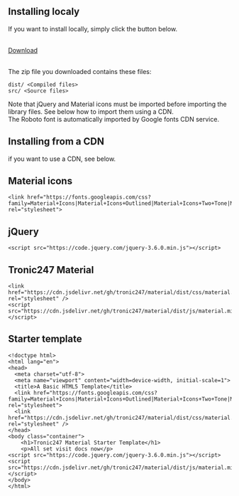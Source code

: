 ## Installing localy

If you want to install locally, simply click the button below.

<br>
<a class="btn unelevated" href="https://github.com/Tronic247/material/archive/refs/heads/main.zip">Download</a>
<br><br>

The zip file you downloaded contains these files:
```
dist/ <Compiled files>
src/ <Source files>
```

<div class="alert alert-primary">
 Note that jQuery and Material icons must be imported before importing the library files. See below how to import them using a CDN.
<br>The Roboto font is automatically imported by Google fonts CDN service.
</div>

## Installing from a CDN

if you want to use a CDN, see below.

## Material icons

```
<link href="https://fonts.googleapis.com/css?family=Material+Icons|Material+Icons+Outlined|Material+Icons+Two+Tone|Material+Icons+Round|Material+Icons+Sharp" rel="stylesheet">
```

## jQuery

```
<script src="https://code.jquery.com/jquery-3.6.0.min.js"></script>
```

## Tronic247 Material

```
<link href="https://cdn.jsdelivr.net/gh/tronic247/material/dist/css/material.min.css" rel="stylesheet" />
<script src="https://cdn.jsdelivr.net/gh/tronic247/material/dist/js/material.min.js"></script>
```

## Starter template

```
<!doctype html>
<html lang="en">
<head>
  <meta charset="utf-8">
  <meta name="viewport" content="width=device-width, initial-scale=1">
  <title>A Basic HTML5 Template</title>
  <link href="https://fonts.googleapis.com/css?family=Material+Icons|Material+Icons+Outlined|Material+Icons+Two+Tone|Material+Icons+Round|Material+Icons+Sharp" rel="stylesheet">
  <link href="https://cdn.jsdelivr.net/gh/tronic247/material/dist/css/material.min.css" rel="stylesheet" />
</head>
<body class="container">
	<h1>Tronic247 Material Starter Template</h1>
	<p>All set visit docs now</p>
<script src="https://code.jquery.com/jquery-3.6.0.min.js"></script>
<script src="https://cdn.jsdelivr.net/gh/tronic247/material/dist/js/material.min.js"></script>
</body>
</html>
```
